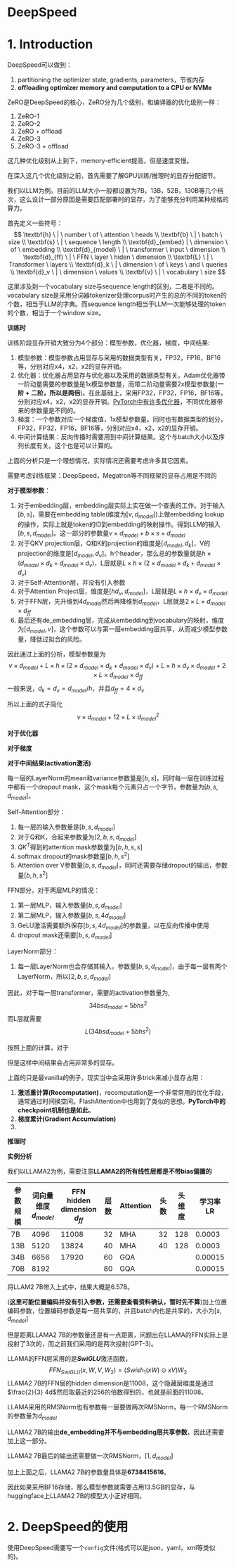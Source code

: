 # DeepSpeed

# 1. Introduction

DeepSpeed可以做到：

1.  partitioning the optimizer state, gradients, parameters，节省内存
2. **offloading optimizer memory and computation to a CPU or NVMe**



ZeRO是DeepSpeed的核心，ZeRO分为几个级别，和编译器的优化级别一样：

1. ZeRO-1
2. ZeRO-2
3. ZeRO + offload
4. ZeRO-3
5. ZeRO-3 + offload

这几种优化级别从上到下，memory-efficient提高，但是速度变慢。



在深入这几个优化级别之前，首先需要了解GPU训练/推理时的显存分配细节。

我们以LLM为例。目前的LLM大小一般都设置为7B，13B，52B，130B等几个档次，这么设计一部分原因是需要匹配部署时的显存，为了能够充分利用某种规格的算力。



首先定义一些符号：
$$
\textbf{h} \ | \ number \ of \ attention \ heads \\
\textbf{b} \ | \ batch \ size \\
\textbf{s} \ | \ sequence \ length \\
\textbf{d}_{embed} | \ dimension \ of \ embedding \\
\textbf{d}_{model} \ | \ transformer \ input \ dimension \\
\textbf{d}_{ff} \ | \ FFN \ layer \ hiden \ dimension \\
\textbf{L} \ | \ Transformer \ layers \\
\textbf{d}_k \ | \ dimension \ of \ keys \ and \ queries \\
\textbf{d}_v \ | \ dimension \ values \\
\textbf{v} \ | \ vocabulary \ size 
$$


这里涉及到一个vocabulary size与sequence length的区别，二者是不同的。vocabulary size是采用分词器tokenizer处理corpus时产生的总的不同的token的个数，相当于LLM的字典。而sequence length相当于LLM一次能够处理的token的个数，相当于一个window size。



**训练时**

训练阶段显存开销大致分为4个部分：模型参数，优化器，梯度，中间结果:

1. 模型参数：模型参数占用显存与采用的数据类型有关，FP32，FP16，BF16等，分别对应x4，x2，x2的显存开销。
2. 优化器：优化器占用显存与优化器以及采用的数据类型有关。Adam优化器带一阶动量需要的参数量是1x模型参数量，而带二阶动量需要2x模型参数量(**一阶 + 二阶，所以是两倍**)。在此基础上，采用FP32，FP32，FP16，BF16等，分别对应x4，x2，x2的显存开销。[PyTorch中有许多优化器](PyTorch源码解析.md#3.7-Optimizer)，不同优化器带来的参数量是不同的。
3. 梯度：一个参数对应一个梯度值，1x模型参数量。同时也有数据类型的划分，FP32，FP32，FP16，BF16等，分别对应x4，x2，x2的显存开销。
4. 中间计算结果：反向传播时需要用到中间计算结果。这个与batch大小以及序列长度有关。这个也是可以计算的。

上面的分析只是一个理想情况，实际情况还需要考虑许多其它因素。



需要考虑训练框架：DeepSpeed，Megatron等不同框架的显存占用是不同的



**对于模型参数**：

1. 对于embedding层，embedding层实际上实在做一个查表的工作。对于输入$[b, s]$，需要在embedding table(维度为$[v,d_{model}]$)上做embedding lookup的操作，实际上就是token的ID到embedding的映射操作。得到LLM的输入$[b,s,d_{model}]$。这一部分的参数量$v \times d_{model} + b \times s \times d_{model}$
2. 对于QKV projection层，Q和K的projection的维度是$[d_{model},d_k]$，V的projection的维度是$[d_{model}, d_v]$。h个header，那么总的参数量就是$h \times (d_{model} \times d_k + d_{model} \times d_v)$，L层就是$L \times h \times (2 \times d_{model} \times d_k + d_{model} \times d_v)$
3. 对于Self-Attention层，并没有引入参数
4. 对于Attention Project层，维度是$[hd_{v},d_{model}]$，L层就是$L \times h \times d_v \times d_{model}$
5. 对于FFN层，先升维到$4d_{model}$然后再降维到$d_{model}$，L层就是$2 \times L \times d_{model} \times d_{ff}$
6. 最后还有de_embedding层，完成从embedding到vocabulary的映射，维度为$[d_{model},v]$，这个参数可以与第一层embedding层共享，从而减少模型参数量，降低过拟合的风险。



因此通过上面的分析，模型参数量为
$$
v \times d_{model} + L \times h \times (2 \times d_{model} \times d_k + d_{model} \times d_v) + L \times h \times d_v \times d_{model} + 2 \times L \times d_{model} \times d_{ff}
$$
一般来说，$d_k = d_v = d_{model} / h$，并且$d_{ff} = 4 \times d_{v}$

所以上面的式子简化
$$
v \times d_{model} + 12 \times L \times d_{model}^{2}
$$



**对于优化器**



**对于梯度**



**对于中间结果(activation激活)**

每一层的LayerNorm的mean和variance参数量是$[b,s]$，同时每一层在训练过程中都有一个dropout mask，这个mask每个元素只占一个字节，参数量为$[b,s,d_{model}]$。

Self-Attention部分：

1. 每一层的输入参数量是$[b,s,d_{model}]$
2. 对于Q和K，合起来参数量为$[2,b,s,d_{model}]$
3. $QK^T$得到的attention mask参数量为$[b,h,s,s]$
4. softmax dropout的mask参数量$[b,h,s^2]$
5. Attention over V参数量$[b,s,d_{model}]$，同时还需要存储dropout的输出，参数量$[b,h,s^2]$

FFN部分，对于两层MLP的情况：

1. 第一层MLP，输入参数量$[b,s,d_{model}]$
2. 第二层MLP，输入参数量$[b,s,4d_{model}]$
3. GeLU激活需要额外保存$[b,s,4d_{model}]$的参数量，以在反向传播中使用
4. dropout mask还需要$[b,s,d_{model}]$

LayerNorm部分：

1. 每一层LayerNorm也会存储其输入，参数量$[b,s,d_{model}]$，由于每一层有两个LayerNorm，所以$[2,b,s,d_{model}]$

因此，对于每一层transformer，需要的activation参数量为,
$$
34bsd_{model} + 5bhs^2
$$
而L层就需要
$$
L(34bsd_{model} + 5bhs^2)
$$


按照上面的计算，对于



但是这样中间结果会占用非常多的显存。



上面的只是最vanilla的例子，现实当中会采用许多trick来减小显存占用：

1. **激活重计算(Recomputation)**，recomputation是一个非常常用的优化手段，通常通过时间换空间。FlashAttention中也用到了类似的思想。**PyTorch中的checkpoint机制也是如此**。
2. **梯度累计(Gradient Accumulation)**
3. 







**推理时**







**实例分析**

我们以LLAMA2为例，需要注意**LLAMA2的所有线性层都是不带bias偏置的**

| 参数规模 | 词向量维度$d_{model}$ | FFN hidden dimension $d_{ff}$ | 层数 | Attention | 头数 | 头维度 | 学习率LR | Content Length | Batch | Vocabulary Size | 数据量(Token) | 具体参数量  |
| -------- | --------------------- | ----------------------------- | ---- | --------- | ---- | ------ | -------- | -------------- | ----- | --------------- | ------------- | ----------- |
| 7B       | 4096                  | 11008                         | 32   | MHA       | 32   | 128    | 0.0003   | 4k(4096)       | 4M    | 32000           | 2T            | 6738415616  |
| 13B      | 5120                  | 13824                         | 40   | MHA       | 40   | 128    | 0.0003   | 4k(4096)       | 4M    | 32000           | 2T            | 13015864320 |
| 34B      | 6656                  | 17920                         | 60   | GQA       |      |        | 0.00015  | 4k(4096)       | 4M    | 32000           | 2T            | 32528943616 |
| 70B      | 8192                  |                               | 80   | GQA       |      |        | 0.00015  | 4k(4096)       | 4M    | 32000           | 2T            |             |

将LLAM2 7B带入上式中，结果大概是6.57B。

(**这里可能位置编码并没有引入参数，还需要查看资料确认，暂时先不算**)加上位置编码参数，位置编码参数是每一层共享的，并且batch内也是共享的，大小为$[s, d_{model}]$



但是距离LLAMA2 7B的参数量还是有一点距离，问题出在LLAMA的FFN实际上是投射了3次的，而之前我们采用的是两次投射(GPT-3)。

LLAMA的FFN层采用的是***SwiGLU***激活函数，
$$
FFN_{SwiGLU}(x,W,V,W_{2}) = (Swish_{1}(xW) \odot xV)W_{2}
$$
LLAMA2 7B的FFN层的hidden dimension是11008，这个隐藏层维度是通过$\frac{2}{3} 4d$然后取最近的256的倍数得到的，也就是前面的11008。

LLAMA采用的RMSNorm也有参数每一层要做两次RMSNorm，每一个RMSNorm的参数量为$d_{model}$

LLAMA2 7B的输出**de_embedding并不与embedding层共享参数**，因此还需要加上这一部分。

LLAMA2 7B最后的输出还需要做一次RMSNorm，$[1,d_{model}]$

加上上面之后，LLAMA2 7B的参数量具体是**6738415616**。



因此如果采用BF16存储，那么模型参数就需要占用13.5GB的显存，与huggingface上LLAMA2 7B的模型大小正好相同。







# 2. DeepSpeed的使用

使用DeepSpeed需要写一个`config`文件(格式可以是json，yaml，xml等类似的)。